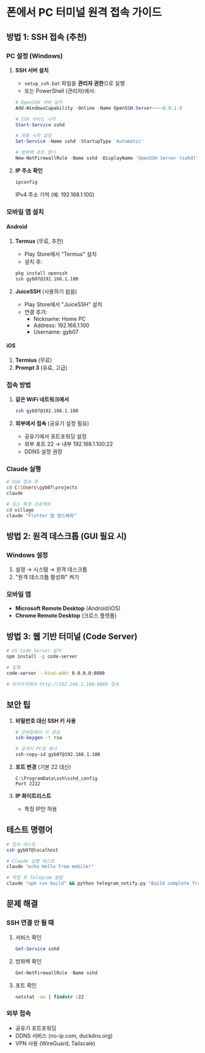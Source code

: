 # 폰에서 PC 터미널 원격 접속 가이드

## 방법 1: SSH 접속 (추천)

### PC 설정 (Windows)

1. **SSH 서버 설치**
   - `setup_ssh.bat` 파일을 **관리자 권한**으로 실행
   - 또는 PowerShell (관리자)에서:
   ```powershell
   # OpenSSH 서버 설치
   Add-WindowsCapability -Online -Name OpenSSH.Server~~~~0.0.1.0
   
   # SSH 서비스 시작
   Start-Service sshd
   
   # 자동 시작 설정
   Set-Service -Name sshd -StartupType 'Automatic'
   
   # 방화벽 포트 열기
   New-NetFirewallRule -Name sshd -DisplayName 'OpenSSH Server (sshd)' -Enabled True -Direction Inbound -Protocol TCP -Action Allow -LocalPort 22
   ```

2. **IP 주소 확인**
   ```cmd
   ipconfig
   ```
   IPv4 주소 기억 (예: 192.168.1.100)

### 모바일 앱 설치

#### Android
1. **Termux** (무료, 추천)
   - Play Store에서 "Termux" 설치
   - 설치 후:
   ```bash
   pkg install openssh
   ssh gyb07@192.168.1.100
   ```

2. **JuiceSSH** (사용하기 쉽음)
   - Play Store에서 "JuiceSSH" 설치
   - 연결 추가:
     - Nickname: Home PC
     - Address: 192.168.1.100
     - Username: gyb07

#### iOS
1. **Termius** (무료)
2. **Prompt 3** (유료, 고급)

### 접속 방법

1. **같은 WiFi 네트워크에서**
   ```bash
   ssh gyb07@192.168.1.100
   ```

2. **외부에서 접속** (공유기 설정 필요)
   - 공유기에서 포트포워딩 설정
   - 외부 포트 22 → 내부 192.168.1.100:22
   - DDNS 설정 권장

### Claude 실행

```bash
# SSH 접속 후
cd C:\Users\gyb07\projects
claude

# 또는 특정 프로젝트
cd village
claude "Flutter 앱 빌드해줘"
```

## 방법 2: 원격 데스크톱 (GUI 필요 시)

### Windows 설정
1. 설정 → 시스템 → 원격 데스크톱
2. "원격 데스크톱 활성화" 켜기

### 모바일 앱
- **Microsoft Remote Desktop** (Android/iOS)
- **Chrome Remote Desktop** (크로스 플랫폼)

## 방법 3: 웹 기반 터미널 (Code Server)

```bash
# VS Code Server 설치
npm install -g code-server

# 실행
code-server --bind-addr 0.0.0.0:8080

# 브라우저에서 http://192.168.1.100:8080 접속
```

## 보안 팁

1. **비밀번호 대신 SSH 키 사용**
   ```bash
   # 모바일에서 키 생성
   ssh-keygen -t rsa
   
   # 공개키 PC로 복사
   ssh-copy-id gyb07@192.168.1.100
   ```

2. **포트 변경** (기본 22 대신)
   ```
   C:\ProgramData\ssh\sshd_config
   Port 2222
   ```

3. **IP 화이트리스트**
   - 특정 IP만 허용

## 테스트 명령어

```bash
# 접속 테스트
ssh gyb07@localhost

# Claude 실행 테스트  
claude "echo Hello from mobile!"

# 작업 후 Telegram 알림
claude "npm run build" && python telegram_notify.py "Build complete from mobile!"
```

## 문제 해결

### SSH 연결 안 될 때
1. 서비스 확인
   ```powershell
   Get-Service sshd
   ```

2. 방화벽 확인
   ```powershell
   Get-NetFirewallRule -Name sshd
   ```

3. 포트 확인
   ```cmd
   netstat -an | findstr :22
   ```

### 외부 접속
- 공유기 포트포워딩
- DDNS 서비스 (no-ip.com, duckdns.org)
- VPN 사용 (WireGuard, Tailscale)